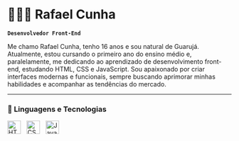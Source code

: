 # 👩🏻‍💻 Rafael Cunha

**`Desenvolvedor Front-End`**

Me chamo Rafael Cunha, tenho 16 anos e sou natural de Guarujá. Atualmente, estou cursando o primeiro ano do ensino médio e, paralelamente, me dedicando ao aprendizado de desenvolvimento front-end, estudando HTML, CSS e JavaScript. Sou apaixonado por criar interfaces modernas e funcionais, sempre buscando aprimorar minhas habilidades e acompanhar as tendências do mercado.

---

### 🤖 Linguagens e Tecnologias

<img 
    align="left" 
    alt="HTML"
    title="HTML" 
    width="30px" 
    style="padding-right: 10px;" 
    src="https://cdn.jsdelivr.net/gh/devicons/devicon@latest/icons/html5/html5-original.svg" 
/>
<img 
    align="left" 
    alt="CSS" 
    title="CSS"
    width="30px" 
    style="padding-right: 10px;" 
    src="https://cdn.jsdelivr.net/gh/devicons/devicon@latest/icons/css3/css3-original.svg" 
/>
<img 
    align="left" 
    alt="JavaScript" 
    title="JavaScript"
    width="30px" 
    style="padding-right: 10px;" 
    src="https://cdn.jsdelivr.net/gh/devicons/devicon@latest/icons/javascript/javascript-original.svg" 
/>

<br/>
<br/>
